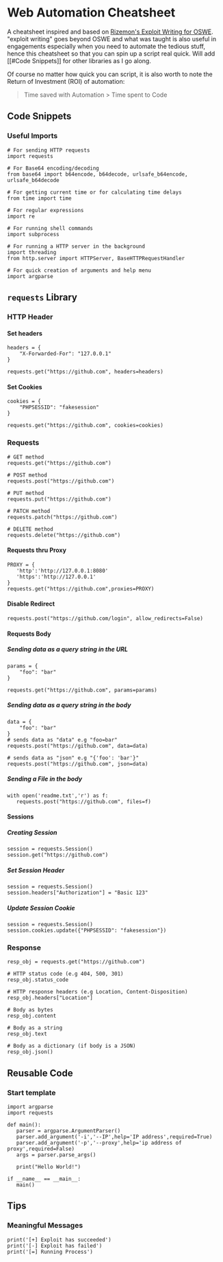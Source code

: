# Web Automation Cheatsheet
A cheatsheet inspired and based on [Rizemon's Exploit Writing for OSWE](https://github.com/rizemon/exploit-writing-for-oswe). "exploit writing" goes beyond OSWE and what was taught is also useful in engagements especially when you need to automate the tedious stuff, hence this cheatsheet so that you can spin up a script real quick. Will add [[#Code Snippets]] for other libraries as I go along.

Of course no matter how quick you can script, it is also worth to note the Return of Investment (ROI) of automation:

> Time saved with Automation > Time spent to Code

## Code Snippets
### Useful Imports
```
# For sending HTTP requests
import requests

# For Base64 encoding/decoding
from base64 import b64encode, b64decode, urlsafe_b64encode, urlsafe_b64decode

# For getting current time or for calculating time delays
from time import time

# For regular expressions
import re

# For running shell commands
import subprocess

# For running a HTTP server in the background
import threading
from http.server import HTTPServer, BaseHTTPRequestHandler

# For quick creation of arguments and help menu
import argparse
```

## `requests` Library
### HTTP Header
#### Set headers
```
headers = {
    "X-Forwarded-For": "127.0.0.1"
}

requests.get("https://github.com", headers=headers)
```
#### Set Cookies
```
cookies = {
    "PHPSESSID": "fakesession"
}

requests.get("https://github.com", cookies=cookies)
```

### Requests
```
# GET method
requests.get("https://github.com")

# POST method
requests.post("https://github.com")

# PUT method
requests.put("https://github.com")

# PATCH method
requests.patch("https://github.com")

# DELETE method
requests.delete("https://github.com")
```

#### Requests thru Proxy
```
PROXY = {
   'http':'http://127.0.0.1:8080'
   'https':'http://127.0.0.1'
}
requests.get("https://github.com",proxies=PROXY)
```

#### Disable Redirect
```
requests.post("https://github.com/login", allow_redirects=False)
```

#### Requests Body
##### Sending data as a query string in the URL 
```
params = {
    "foo": "bar"
}

requests.get("https://github.com", params=params)
```

##### Sending data as a query string in the body 
```
data = {
    "foo": "bar"
}
# sends data as "data" e.g "foo=bar"
requests.post("https://github.com", data=data)

# sends data as "json" e.g "{'foo': 'bar'}" 
requests.post("https://github.com", json=data)
```

##### Sending a File in the body
```
with open('readme.txt','r') as f:
   requests.post("https://github.com", files=f)
```

#### Sessions
##### Creating Session
```
session = requests.Session()
session.get("https://github.com")
```

##### Set Session Header
```
session = requests.Session()
session.headers["Authorization"] = "Basic 123"
```

##### Update Session Cookie
```
session = requests.Session()
session.cookies.update({"PHPSESSID": "fakesession"})
```

### Response
```
resp_obj = requests.get("https://github.com")

# HTTP status code (e.g 404, 500, 301)
resp_obj.status_code

# HTTP response headers (e.g Location, Content-Disposition)
resp_obj.headers["Location"]

# Body as bytes
resp_obj.content

# Body as a string
resp_obj.text

# Body as a dictionary (if body is a JSON)
resp_obj.json()
```

## Reusable Code
### Start template
```
import argparse
import requests

def main():
   parser = argparse.ArgumentParser()
   parser.add_argument('-i','--IP',help='IP address',required=True)
   parser.add_argument('-p','--proxy',help='ip address of proxy',required=False)
   args = parser.parse_args()
   
   print("Hello World!")

if __name__ == __main__:
   main()
```

## Tips
### Meaningful Messages 
```
print('[+] Exploit has succeeded') 
print('[-] Exploit has failed')
print('[=] Running Process')
```
